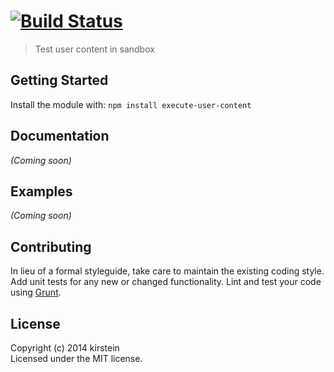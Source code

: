 #  [![Build Status](https://secure.travis-ci.org/kirstein/execute-user-content.png?branch=master)](http://travis-ci.org/kirstein/execute-user-content)

> Test user content in sandbox


## Getting Started

Install the module with: `npm install execute-user-content`


## Documentation

_(Coming soon)_


## Examples

_(Coming soon)_


## Contributing

In lieu of a formal styleguide, take care to maintain the existing coding style. Add unit tests for any new or changed functionality. Lint and test your code using [Grunt](http://gruntjs.com).


## License

Copyright (c) 2014 kirstein  
Licensed under the MIT license.
